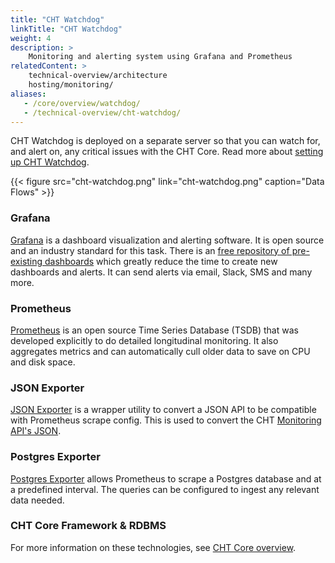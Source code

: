 ```yaml
---
title: "CHT Watchdog"
linkTitle: "CHT Watchdog"
weight: 4
description: >
    Monitoring and alerting system using Grafana and Prometheus
relatedContent: >  
    technical-overview/architecture
    hosting/monitoring/
aliases:
   - /core/overview/watchdog/
   - /technical-overview/cht-watchdog/
---
```


CHT Watchdog is deployed on a separate server so that you can watch for, and alert on, any critical issues with the CHT Core. Read more about [setting up CHT Watchdog](//hosting/monitoring/setup).

<!-- make updates to this diagram on the google slides:            -->
<!-- https://docs.google.com/presentation/d/1j4jPsi-gHbiaLBfgYOyru1g_YV98PkBrx2zs7bwhoEQ/ -->

{{< figure src="cht-watchdog.png" link="cht-watchdog.png" caption="Data Flows" >}}



### Grafana

[Grafana](https://grafana.com/) is a dashboard visualization and alerting software.  It is open source and an industry standard for this task.  There is an [free repository of pre-existing dashboards](https://grafana.com/grafana/dashboards/) which greatly reduce the time to create new dashboards and alerts.  It can send alerts via email, Slack, SMS and many more.

### Prometheus 

[Prometheus](https://prometheus.io/docs/introduction/overview/) is an open source Time Series Database (TSDB) that was developed explicitly to do detailed longitudinal monitoring.  It also aggregates metrics and can automatically cull older data to save on CPU and disk space.

### JSON Exporter

[JSON Exporter](https://github.com/prometheus-community/json_exporter) is a wrapper utility to convert a JSON API to be compatible with Prometheus scrape config. This is used to convert the CHT [Monitoring API's JSON](/building/reference/api#get-apiv2monitoring).

### Postgres Exporter

[Postgres Exporter](https://github.com/prometheus-community/postgres_exporter) allows Prometheus to scrape a Postgres database and at a predefined interval.  The queries can be configured to ingest any relevant data needed.

### CHT Core Framework & RDBMS

For more information on these technologies, see [CHT Core overview](/technical-overview/architecture).
